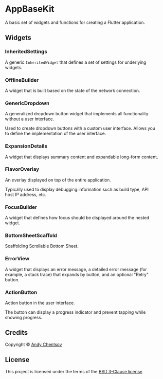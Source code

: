 # AppBaseKit

A basic set of widgets and functions for creating a Flutter application.


## Widgets

### InheritedSettings

A generic `InheritedWidget` that defines a set of settings for underlying widgets.


### OfflineBuilder

A widget that is built based on the state of the network connection.


### GenericDropdown

A generalized dropdown button widget that implements all functionality without a user interface.

Used to create dropdown buttons with a custom user interface. Allows you to define the implementation of the user interface.


### ExpansionDetails

A widget that displays summary content and expandable long-form content.


### FlavorOverlay

An overlay displayed on top of the entire application.

Typically used to display debugging information such as build type, API host IP address, etc.


### FocusBuilder

A widget that defines how focus should be displayed around the nested widget.


### BottomSheetScaffold

Scaffolding Scrollable Bottom Sheet.


### ErrorView

A widget that displays an error message, a detailed error message (for example, a stack trace) that expands by button, and an optional "Retry" button.


### ActionButton

Action button in the user interface.

The button can display a progress indicator and
prevent tapping while showing progress.



## Credits

Copyright &copy; [Andy Chentsov](https://github.com/andyduke/)


## License

This project is licensed under the terms of the [BSD 3-Clause license](LICENSE).
